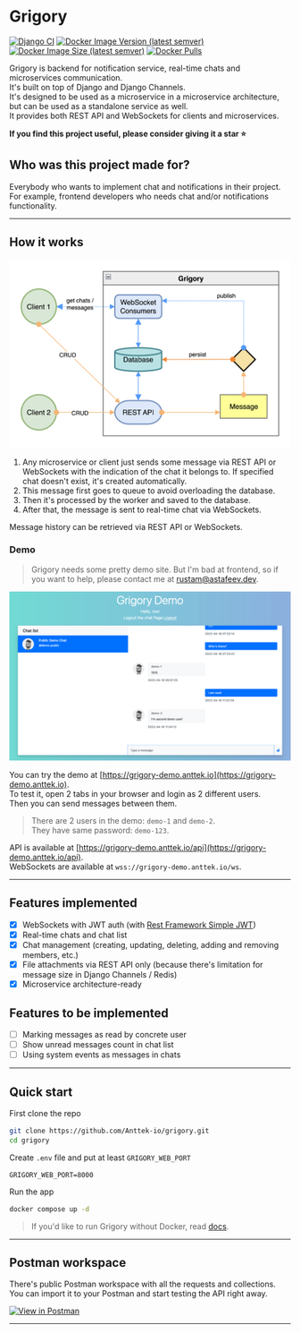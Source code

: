 # Grigory  
  
[![Django CI](https://github.com/Anttek-io/grigory/actions/workflows/django.yml/badge.svg)](https://github.com/Anttek-io/grigory/actions/workflows/django.yml)
[![Docker Image Version (latest semver)](https://img.shields.io/docker/v/anttek/grigory?sort=semver)](https://hub.docker.com/r/anttek/grigory)
[![Docker Image Size (latest semver)](https://img.shields.io/docker/image-size/anttek/grigory?sort=semver)](https://hub.docker.com/r/anttek/grigory)
[![Docker Pulls](https://img.shields.io/docker/pulls/anttek/grigory)](https://hub.docker.com/r/anttek/grigory)  
  
Grigory is backend for notification service, real-time chats and microservices communication.  
It's built on top of Django and Django Channels.  
It's designed to be used as a microservice in a microservice architecture, 
but can be used as a standalone service as well.  
It provides both REST API and WebSockets for clients and microservices.  

**If you find this project useful, please consider giving it a star ⭐️**
  
## Who was this project made for?
  
Everybody who wants to implement chat and notifications in their project.  
For example, frontend developers who needs chat and/or notifications functionality.  
  
---
  
## How it works
  
![screenshot](docs/media/scheme.png)  
  
1. Any microservice or client just sends some message via REST API or WebSockets 
with the indication of the chat it belongs to.
If specified chat doesn't exist, it's created automatically.
2. This message first goes to queue to avoid overloading the database.  
3. Then it's processed by the worker and saved to the database.  
4. After that, the message is sent to real-time chat via WebSockets.

Message history can be retrieved via REST API or WebSockets.  
  
### Demo
  
> Grigory needs some pretty demo site. But I'm bad at frontend, so if you want to help,
> please contact me at [rustam@astafeev.dev](mailto:rustam@astafeev.dev).
  
<img src="docs/media/demo-1.png" alt="demo"/>
  
You can try the demo at [https://grigory-demo.anttek.io](https://grigory-demo.anttek.io).  
To test it, open 2 tabs in your browser and login as 2 different users.  
Then you can send messages between them.  
  
> There are 2 users in the demo: `demo-1` and `demo-2`.  
> They have same password: `demo-123`.  
  
API is available at [https://grigory-demo.anttek.io/api](https://grigory-demo.anttek.io/api).  
WebSockets are available at `wss://grigory-demo.anttek.io/ws`.
  
---
  
## Features implemented
  
- [x] WebSockets with JWT auth (with [Rest Framework Simple JWT](https://rest-framework-simplejwt.readthedocs.io/en/latest/))
- [x] Real-time chats and chat list
- [x] Chat management (creating, updating, deleting, adding and removing members, etc.)
- [x] File attachments via REST API only (because there's limitation for message size in Django Channels / Redis)
- [x] Microservice architecture-ready
  
## Features to be implemented

- [ ] Marking messages as read by concrete user
- [ ] Show unread messages count in chat list
- [ ] Using system events as messages in chats
  
---
  
## Quick start
  
First clone the repo
  
```bash
git clone https://github.com/Anttek-io/grigory.git
cd grigory
```
  
Create `.env` file and put at least `GRIGORY_WEB_PORT`  
```shell
GRIGORY_WEB_PORT=8000
```
  
Run the app  
```bash
docker compose up -d
```
  
> If you'd like to run Grigory without Docker, read [docs](https://anttek-io.github.io/grigory/).
  
---
  
## Postman workspace

There's public Postman workspace with all the requests and collections.
You can import it to your Postman and start testing the API right away.
  
[![View in Postman](https://run.pstmn.io/button.svg)](https://www.postman.com/anttek-io/workspace/grigory)
  
---
  
